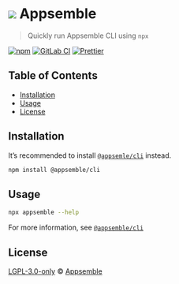 # ![](https://gitlab.com/appsemble/appsemble/-/raw/0.30.14-test.5/config/assets/logo.svg) Appsemble

> Quickly run Appsemble CLI using `npx`

[![npm](https://img.shields.io/npm/v/appsemble)](https://www.npmjs.com/package/appsemble)
[![GitLab CI](https://gitlab.com/appsemble/appsemble/badges/0.30.14-test.5/pipeline.svg)](https://gitlab.com/appsemble/appsemble/-/releases/0.30.14-test.5)
[![Prettier](https://img.shields.io/badge/code_style-prettier-ff69b4.svg)](https://prettier.io)

## Table of Contents

- [Installation](#installation)
- [Usage](#usage)
- [License](#license)

## Installation

It’s recommended to install [`@appsemle/cli`](https://www.npmjs.com/package/@appsemble/cli) instead.

```sh
npm install @appsemble/cli
```

## Usage

```sh
npx appsemble --help
```

For more information, see [`@appsemble/cli`](https://www.npmjs.com/package/@appsemble/cli)

## License

[LGPL-3.0-only](https://gitlab.com/appsemble/appsemble/-/blob/0.30.14-test.5/LICENSE.md) ©
[Appsemble](https://appsemble.com)
